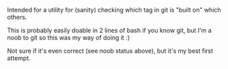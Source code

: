 Intended for a utility for (sanity) checking which tag in git is "built on" which others.

This is probably easily doable in 2 lines of bash if you know git, but I'm a noob to git so this was my way of doing it :)

Not sure if it's even correct (see noob status above), but it's my best first attempt.
